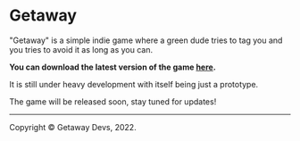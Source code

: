 # Getaway

"Getaway" is a simple indie game where a green dude tries to tag you and you tries to avoid it as long as you can.

**You can download the latest version of the game [here](https://github.com/Coadon/getaway/releases/download/v0.0.6/Getaway-Mac.zip).**

It is still under heavy development with itself being just a prototype.

The game will be released soon, stay tuned for updates!

---
Copyright © Getaway Devs, 2022.

